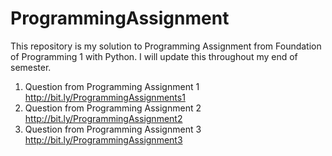 # ProgrammingAssignment

This repository is my solution to Programming Assignment from Foundation of Programming 1 with Python. I will update this throughout my end of semester.
1. Question from Programming Assignment 1 http://bit.ly/ProgrammingAssignments1
2. Question from Programming Assignment 2 http://bit.ly/ProgrammingAssignment2
3. Question from Programming Assignment 3 http://bit.ly/ProgrammingAssignment3
